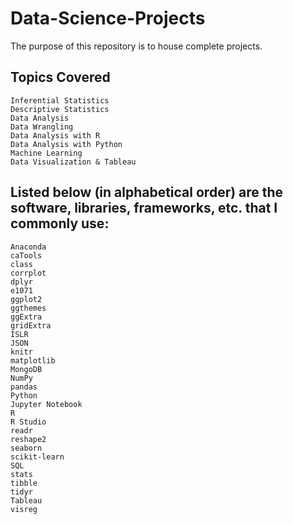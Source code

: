 # Data-Science-Projects
The purpose of this repository is to house complete projects.


## Topics Covered 
    Inferential Statistics
    Descriptive Statistics
    Data Analysis
    Data Wrangling
    Data Analysis with R
    Data Analysis with Python
    Machine Learning
    Data Visualization & Tableau

## Listed below (in alphabetical order) are the software, libraries, frameworks, etc. that I commonly use:

    Anaconda
    caTools
    class
    corrplot
    dplyr
    e1071
    ggplot2
    ggthemes
    ggExtra
    gridExtra
    ISLR
    JSON
    knitr
    matplotlib
    MongoDB
    NumPy
    pandas
    Python
    Jupyter Notebook
    R
    R Studio
    readr
    reshape2
    seaborn
    scikit-learn
    SQL
    stats
    tibble
    tidyr
    Tableau
    visreg

